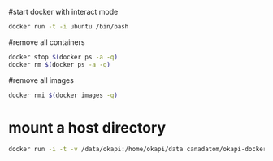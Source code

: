 #start docker with interact mode
```bash
docker run -t -i ubuntu /bin/bash
```

#remove all containers
```bash
docker stop $(docker ps -a -q)
docker rm $(docker ps -a -q)
```

#remove all images
```bash
docker rmi $(docker images -q)
```
# mount a host directory
```bash
docker run -i -t -v /data/okapi:/home/okapi/data canadatom/okapi-docker-file:develop /bin/bash
```
